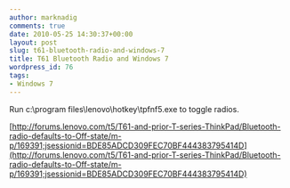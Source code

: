 ```yaml
---
author: marknadig
comments: true
date: 2010-05-25 14:30:37+00:00
layout: post
slug: t61-bluetooth-radio-and-windows-7
title: T61 Bluetooth Radio and Windows 7
wordpress_id: 76
tags:
- Windows 7
---
```


Run c:\program files\lenovo\hotkey\tpfnf5.exe to toggle radios.

[http://forums.lenovo.com/t5/T61-and-prior-T-series-ThinkPad/Bluetooth-radio-defaults-to-Off-state/m-p/169391;jsessionid=BDE85ADCD309FEC70BF444383795414D](http://forums.lenovo.com/t5/T61-and-prior-T-series-ThinkPad/Bluetooth-radio-defaults-to-Off-state/m-p/169391;jsessionid=BDE85ADCD309FEC70BF444383795414D)

